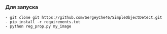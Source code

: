 ### Для запуска 
```
- git clone git https://github.com/SergeyChe46/SimpleObjectDetect.git
- pip install -r requirements.txt
- python reg_prop.py my_image
```
